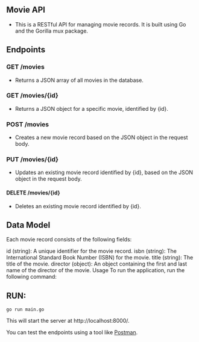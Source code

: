 
## Movie API
- This is a RESTful API for managing movie records. It is built using Go and the Gorilla mux package.

## Endpoints
### GET /movies
- Returns a JSON array of all movies in the database.

### GET /movies/{id}
- Returns a JSON object for a specific movie, identified by {id}.

### POST /movies
- Creates a new movie record based on the JSON object in the request body.

### PUT /movies/{id}
- Updates an existing movie record identified by {id}, based on the JSON object in the request body.

#### DELETE /movies/{id}
- Deletes an existing movie record identified by {id}.

## Data Model
Each movie record consists of the following fields:

id (string): A unique identifier for the movie record.
isbn (string): The International Standard Book Number (ISBN) for the movie.
title (string): The title of the movie.
director (object): An object containing the first and last name of the director of the movie.
Usage
To run the application, run the following command:

## RUN:

```
go run main.go
```
This will start the server at http://localhost:8000/.

You can test the endpoints using a tool like [Postman](https://github.com/ichdamola/movie-crud/blob/main/movie-crud.postman_collection.json).

